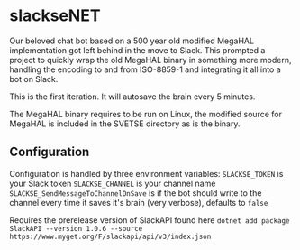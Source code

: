 # slackseNET

Our beloved chat bot based on a 500 year old modified MegaHAL implementation got left behind in the move to Slack.
This prompted a project to quickly wrap the old MegaHAL binary in something more modern, handling the encoding to and from ISO-8859-1 and integrating it all into a bot on Slack.

This is the first iteration. It will autosave the brain every 5 minutes.

The MegaHAL binary requires to be run on Linux, the modified source for MegaHAL is included in the SVETSE directory as is the binary.

## Configuration

Configuration is handled by three environment variables:
`SLACKSE_TOKEN` is your Slack token
`SLACKSE_CHANNEL` is your channel name
`SLACKSE_SendMessageToChannelOnSave` is if the bot should write to the channel every time it saves it's brain (very verbose), defaults to `false`

Requires the prerelease version of SlackAPI found here `dotnet add package SlackAPI --version 1.0.6 --source https://www.myget.org/F/slackapi/api/v3/index.json`